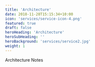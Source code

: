 ```yaml
---
title: 'Architecture'
date: 2018-11-28T15:15:34+10:00
icon: 'services/service-icon-4.png'
featured: true
draft: false
heroHeading: 'Architecture'
heroSubHeading: ''
heroBackground: 'services/service2.jpg'
weight: 1
---
```


Architecture Notes




